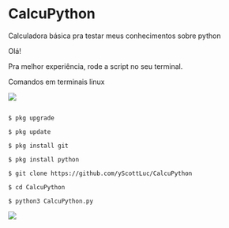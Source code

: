 # CalcuPython
Calculadora básica pra testar meus conhecimentos sobre python

Olá!


Pra melhor experiência, rode a script no seu terminal.

Comandos em terminais linux

![](https://camo.githubusercontent.com/71b837571c48af3aa60a73dbc9d5936aa359d78efbfa8a6743cbbbc16b80ef4d/68747470733a2f2f63646e2e646973636f72646170702e636f6d2f6174746163686d656e74732f3830353930323039333930363630383138362f3830353931333937323533353539303932322f74656e6f722e676966)

```

$ pkg upgrade

$ pkg update

$ pkg install git

$ pkg install python

$ git clone https://github.com/yScottLuc/CalcuPython

$ cd CalcuPython

$ python3 CalcuPython.py

```

![](https://camo.githubusercontent.com/71b837571c48af3aa60a73dbc9d5936aa359d78efbfa8a6743cbbbc16b80ef4d/68747470733a2f2f63646e2e646973636f72646170702e636f6d2f6174746163686d656e74732f3830353930323039333930363630383138362f3830353931333937323533353539303932322f74656e6f722e676966)
